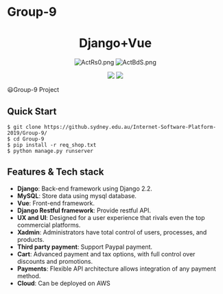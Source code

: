# Group-9

<h1 align="center">Django+Vue</h1>
<p align="center">
 <img src="https://s2.ax1x.com/2019/04/03/ActRs0.png" alt="ActRs0.png" border="0" />
 <img src="https://s2.ax1x.com/2019/04/03/ActBdS.png" alt="ActBdS.png" border="0" />
</p>
<p align="center">
  <img src="https://img.shields.io/badge/language-Python3.7+-blue.svg">
  <img src="https://img.shields.io/badge/FrameWork-Django.2.2-green.svg">
</p>


😃Group-9 Project
## Quick Start

```
$ git clone https://github.sydney.edu.au/Internet-Software-Platform-2019/Group-9/
$ cd Group-9
$ pip install -r req_shop.txt
$ python manage.py runserver
```

## Features & Tech stack

- **Django**: Back-end framework using Django 2.2.
- **MySQL**: Store data using mysql database.
- **Vue**: Front-end framework.
- **Django Restful framework**: Provide restful API.
- **UX and UI**: Designed for a user experience that rivals even the top commercial platforms.
- **Xadmin**: Administrators have total control of users, processes, and products.
- **Third party payment**: Support Paypal payment.
- **Cart**: Advanced payment and tax options, with full control over discounts and promotions.
- **Payments**: Flexible API architecture allows integration of any payment method. 
- **Cloud**: Can be deployed on AWS
